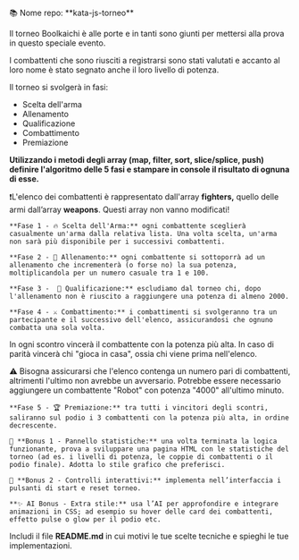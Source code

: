 <aside>
📚 Nome repo: **kata-js-torneo**

Il torneo Boolkaichi è alle porte e in tanti sono giunti per mettersi alla prova in questo speciale evento.

I combattenti che sono riusciti a registrarsi sono stati valutati e accanto al loro nome è stato segnato anche il loro livello di potenza. 

Il torneo si svolgerà in fasi:

- Scelta dell'arma
- Allenamento
- Qualificazione
- Combattimento
- Premiazione

**Utilizzando i metodi degli array (map, filter, sort, slice/splice, push) definire l'algoritmo delle 5 fasi e stampare in console il risultato di ognuna di esse.**

❗L'elenco dei combattenti è rappresentato dall'array **fighters,** quello delle armi dall’array **weapons**. Questi array non vanno modificati!



    **Fase 1 - 🔥 Scelta dell'Arma:** ogni combattente sceglierà casualmente un'arma dalla relativa lista. Una volta scelta, un'arma non sarà più disponibile per i successivi combattenti.

    **Fase 2 - 💪 Allenamento:** ogni combattente si sottoporrà ad un allenamento che incrementerà (o forse no) la sua potenza, moltiplicandola per un numero casuale tra 1 e 100.

    **Fase 3 -  🎯 Qualificazione:** escludiamo dal torneo chi, dopo l'allenamento non è riuscito a raggiungere una potenza di almeno 2000.

    **Fase 4 - ⚔️ Combattimento:** i combattimenti si svolgeranno tra un partecipante e il successivo dell'elenco, assicurandosi che ognuno combatta una sola volta. 

In ogni scontro vincerà il combattente con la potenza più alta. In caso di parità vincerà chi "gioca in casa", ossia chi viene prima nell'elenco.

⚠️ Bisogna assicurarsi che l'elenco contenga un numero pari di combattenti, altrimenti l'ultimo non avrebbe un avversario. Potrebbe essere necessario aggiungere un combattente "Robot" con potenza "4000" all'ultimo minuto.

    **Fase 5 - 🏆 Premiazione:** tra tutti i vincitori degli scontri, saliranno sul podio i 3 combattenti con la potenza più alta, in ordine decrescente.

    🚀 **Bonus 1 - Pannello statistiche:** una volta terminata la logica funzionante, prova a sviluppare una pagina HTML con le statistiche del torneo (ad es. i livelli di potenza, le coppie di combattenti o il podio finale). Adotta lo stile grafico che preferisci. 

    🚀 **Bonus 2 - Controlli interattivi:** implementa nell’interfaccia i pulsanti di start e reset torneo.

    **✨ AI Bonus - Extra stile:** usa l’AI per approfondire e integrare animazioni in CSS; ad esempio su hover delle card dei combattenti, effetto pulse o glow per il podio etc.

Includi il file **README.md** in cui motivi le tue scelte tecniche e spieghi le tue implementazioni.

</aside>